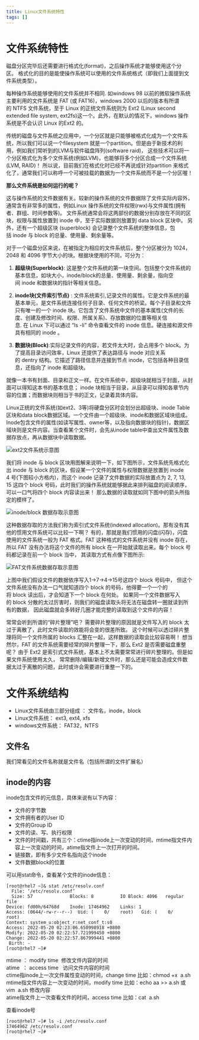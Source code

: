 ```yaml
---
title: Linux文件系统特性
tags: []
---
```


# 文件系统特性

磁盘分区完毕后还需要进行格式化(format)，之后操作系统才能够使用这个分区。 格式化的目的是能使操作系统可以使用的文件系统格式（即我们上面提到文件系统类型）。

每种操作系统能够使用的文件系统并不相同. 如windows 98 以前的微软操作系统主要利用的文件系统是 FAT (或 FAT16)，windows 2000 以后的版本有所谓的 NTFS 文件系统，至于 Linux 的正统文件系统则为 Ext2 (Linux second extended file system, ext2fs)这一个。此外，在默认的情况下，windows 操作系统是不会认识 Linux 的Ext2 的。

传统的磁盘与文件系统之应用中，一个分区就是只能够被格式化成为一个文件系统，所以我们可以说一个filesystem 就是一个partition。但是由于新技术的利用，例如我们常听到的LVM与软件磁盘阵列(software raid)， 这些技术可以将一个分区格式化为多个文件系统(例如LVM)，也能够将多个分区合成一个文件系统(LVM, RAID)！ 所以说，目前我们在格式化时已经不再说成针对partition 来格式化了，通常我们可以称呼一个可被挂载的数据为一个文件系统而不是一个分区喔！

**那么文件系统是如何运行的呢？**

这与操作系统的文件数据有关。较新的操作系统的文件数据除了文件实际内容外，通常含有非常多的属性，例如Linux 操作系统的文件权限(rwx)与文件属性(拥有者、群组、时间参数等)。 文件系统通常会将这两部份的数据分别存放在不同的区块，权限与属性放置到 inode 中，至于实际数据则放置到 data block 区块中。 另外，还有一个超级区块 (superblock) 会记录整个文件系统的整体信息，包括 inode 与 block 的总量、使用量、剩余量等。

对于一个磁盘分区来说，在被指定为相应的文件系统后，整个分区被分为 1024，2048 和 4096 字节大小的块。根据块使用的不同，可分为：

1. **超级块(Superblock)**: 这是整个文件系统的第一块空间。包括整个文件系统的基本信息，如块大小，inode/block的总量、使用量、剩余量，指向空间 inode 和数据块的指针等相关信息。

2. **inode块(文件索引节点)** : 文件系统索引,记录文件的属性。它是文件系统的最基本单元，是文件系统连接任何子目录、任何文件的桥梁。每个子目录和文件只有唯一的一个 inode 块。它包含了文件系统中文件的基本属性(文件的长度、创建及修改时间、权限、所属关系)、存放数据的位置等相关信息. 在 Linux 下可以通过 “ls -li” 命令查看文件的 inode 信息。硬连接和源文件具有相同的 inode 。

3. **数据块(Block)**:实际记录文件的内容，若文件太大时，会占用多个 block。为了提高目录访问效率，Linux 还提供了表达路径与 inode 对应关系的 dentry 结构。它描述了路径信息并连接到节点 inode，它包括各种目录信息，还指向了 inode 和超级块。

就像一本书有封面、目录和正文一样。在文件系统中，超级块就相当于封面，从封面可以得知这本书的基本信息； inode 块相当于目录，从目录可以得知各章节内容的位置；而数据块则相当于书的正文，记录着具体内容。

Linux正统的文件系统(如ext2、3等)将硬盘分区时会划分出超级块、inode Table区块和data block数据区域。一个文件由一个超级块、inode和数据区域块组成。Inode包含文件的属性(如读写属性、owner等，以及指向数据块的指针)，数据区域块则是文件内容。当查看某个文件时，会先从inode table中查出文件属性及数据存放点，再从数据块中读取数据。

![ext2文件系统示意图](http://192.168.85.188:8081/uploads/1652965926179784907ext2_fs.png)

我们将 inode 与 block 区块用图解来说明一下，如下图所示，文件系统先格式化出 inode 与 block 的区块，假设某一个文件的属性与权限数据是放置到 inode 4 号(下图较小方格内)，而这个 inode 记录了文件数据的实际放置点为 2, 7, 13, 15 这四个 block 号码，此时我们的操作系统就能够据此来排列磁盘的阅读顺序，可以一口气将四个 block 内容读出来！ 那么数据的读取就如同下图中的箭头所指定的模样了。

![inode/block 数据存取示意图](http://192.168.85.188:8081/uploads/1652966014800261958inodeandblock.png)

这种数据存取的方法我们称为索引式文件系统(indexed allocation)。那有没有其他的惯用文件系统可以比较一下啊？ 有的，那就是我们惯用的闪盘(闪存)，闪盘使用的文件系统一般为 FAT 格式。FAT 这种格式的文件系统并没有 inode 存在，所以 FAT 没有办法将这个文件的所有 block 在一开始就读取出来。每个 block 号码都记录在前一个 block 当中， 其读取方式有点像下图所示:

![FAT文件系统数据存取示意图](http://192.168.85.188:8081/uploads/165296611570002606fat_fs.png)

上图中我们假设文件的数据依序写入1->7->4->15号这四个 block 号码中， 但这个文件系统没有办法一口气就知道四个 block 的号码，他得要一个一个的将 block 读出后，才会知道下一个 block 在何处。 如果同一个文件数据写入的 block 分散的太过厉害时，则我们的磁盘读取头将无法在磁盘转一圈就读到所有的数据， 因此磁盘就会多转好几圈才能完整的读取到这个文件的内容！

常常会听到所谓的“碎片整理”吧？ 需要碎片整理的原因就是文件写入的 block 太过于离散了，此时文件读取的效能将会变的很差所致。 这个时候可以透过碎片整理将同一个文件所属的 blocks 汇整在一起，这样数据的读取会比较容易啊！ 想当然尔，FAT 的文件系统需要经常的碎片整理一下，那么 Ext2 是否需要磁盘重整呢？
由于 Ext2 是索引式文件系统，基本上不太需要常常进行碎片整理的。但是如果文件系统使用太久， 常常删除/编辑/新增文件时，那么还是可能会造成文件数据太过于离散的问题，此时或许会需要进行重整一下的。


# 文件系统结构

- Linux文件系统由三部分组成 ： 文件名，inode，block
- Linux文件系统： ext3, ext4, xfs
- windows文件系统： FAT32，NTFS

## 文件名

我们常看见的文件名称就是文件名（包括所谓的文件扩展名）

## inode的内容

inode包含文件的元信息，具体来说有以下内容：
* 文件的字节数
* 文件拥有者的User ID
* 文件的Group ID
* 文件的读、写、执行权限
* 文件的时间戳，共有三个：ctime指inode上一次变动的时间，mtime指文件内容上一次变动的时间，atime指文件上一次打开的时间。
* 链接数，即有多少文件名指向这个inode
* 文件数据block的位置

可以用stat命令，查看某个文件的inode信息：
```shell
[root@rhel7 ~]& stat /etc/resolv.conf
  File: ‘/etc/resolv.conf’
  Size: 57              Blocks: 8          IO Block: 4096   regular file
Device: fd00h/64768d    Inode: 17464962    Links: 1
Access: (0644/-rw-r--r--)  Uid: (    0/    root)   Gid: (    0/    root)
Context: system_u:object_r:net_conf_t:s0
Access: 2022-05-20 02:23:06.650998918 +0800
Modify: 2022-05-20 02:22:57.721999450 +0800
Change: 2022-05-20 02:22:57.867999441 +0800
 Birth: -
[root@rhel7 ~]#
```
mtime ： modify time  修改文件内容的时间  
atime  ： access time   访问文件内容的时间  
ctime指inode上一次文件属性变动的时间，change time  比如：chmod +x  a.sh   
mtime指文件内容上一次变动的时间，modify time         比如：echo aa >> a.sh 或vim  a.sh 修改内容  
atime指文件上一次查看文件的时间，access time          比如：cat  a.sh  

查看inode号
```shell
[root@rhel7 ~]# ls -i /etc/resolv.conf
17464962 /etc/resolv.conf
[root@rhel7 ~]#
```
